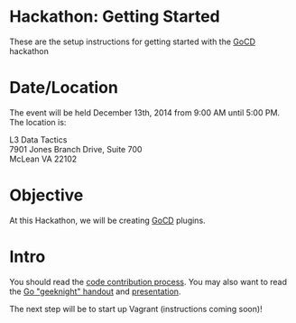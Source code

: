 # Hackathon: Getting Started

These are the setup instructions for getting started with the [GoCD](http://www.go.cd) hackathon

# Date/Location

The event will be held December 13th, 2014 from 9:00 AM until 5:00 PM. The location is:

L3 Data Tactics  
7901 Jones Branch Drive, Suite 700  
McLean VA 22102  

# Objective

At this Hackathon, we will be creating [GoCD](http://www.go.cd) plugins.

# Intro

You should read the [code contribution
process](http://www.go.cd/contribute/contribution-guide.html#code-contribution-process).
You may also want to read the [Go "geeknight"
handout](geeknight_handout.doc) and [presentation](geeknight.pptx).

The next step will be to start up Vagrant (instructions coming soon)!
